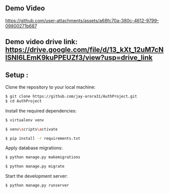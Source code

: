 ## Demo Video

https://github.com/user-attachments/assets/a68fc70a-380c-4612-9799-09800271b687


## Demo video drive link: https://drive.google.com/file/d/13_kXt_12uM7cNlSNl6LEmK9kuPPEUZf3/view?usp=drive_link
<h2>Setup :</h2>

Clone the repository to your local machine:
```sh
$ git clone https://github.com/jay-arora31/AuthProject.git
$ cd AuthProject
```
Install the required dependencies:
```sh
$ virtualenv venv
```
```sh
$ venv\scripts\activate


```
```sh
$ pip install -r requirements.txt


```

Apply database migrations:
```sh
$ python manage.py makemigrations


```
```sh
$ python manage.py migrate


```

Start the development server:
```sh
$ python manage.py runserver


```
